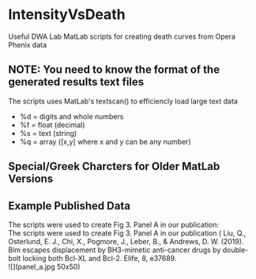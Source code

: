 # IntensityVsDeath
Useful DWA Lab  MatLab scripts for creating  death curves from Opera Phenix data
## NOTE: You need to know the format of the generated results text files <br />
The scripts uses MatLab's textscan() to efficiencly load large text data <br />
* %d = digits and whole numbers <br />
* %f = float (decimal) <br />
* %s = text (string) <br />
* %q = array ([x,y] where x and y can be any number)<br /> 

## Special/Greek Charcters for Older MatLab Versions

## Example Published Data
The scripts were used to create Fig 3. Panel A in our publication: <br />
The scripts were used to create Fig 3. Panel A in our publication ( Liu, Q., Osterlund, E. J., Chi, X., Pogmore, J., Leber, B., & Andrews, D. W. (2019). Bim escapes displacement by BH3-mimetic anti-cancer drugs by double-bolt locking both Bcl-XL and Bcl-2. Elife, 8, e37689.
<br />
![](panel_a.jpg 50x50)


